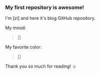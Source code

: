 ### My first repository is awesome!

I'm [zi] and here it's blog GitHub repository.


My mood:

> []

My favorite color:

> []

Thank you so much for reading! ☺
